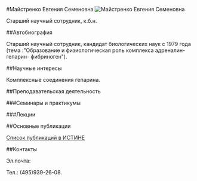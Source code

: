 #Майстренко Евгения Семеновна
![Майстренко Евгения Семеновна](./maystrenko.jpg "Майстренко Евгения Семеновна")

Старший научный сотрудник, к.б.н.

##Автобиография

Старший научный сотрудник, кандидат биологических наук  с 1979 года (тема :"Образование и физиологическая роль комплекса адреналин-гепарин- фибриноген").

##Научные интересы

Комплексные соединения гепарина.

##Преподавательская деятельность

###Семинары и практикумы

###Лекции

##Основные публикации

[Список публикаций в ИСТИНЕ](http://istina.msu.ru/workers/1432014/)

##Контакты

Эл.почта: 

Тел.: (495)939-26-08.